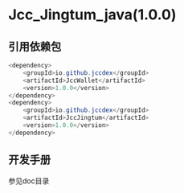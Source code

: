 # Jcc_Jingtum_java(1.0.0)

## 引用依赖包
````java
<dependency>
    <groupId>io.github.jccdex</groupId>
    <artifactId>JccWallet</artifactId>
    <version>1.0.0</version>
</dependency>
<dependency>
    <groupId>io.github.jccdex</groupId>
    <artifactId>JccJingtum</artifactId>
    <version>1.0.0</version>
</dependency>
````
## 开发手册
参见doc目录